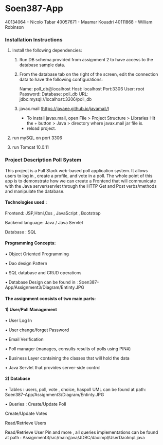 # Soen387-App

40134064 - Nicolo Tabar
40057671 - Maamar Kouadri
40111868 - William Robinson

### Installation Instructions

1. Install the following dependencies:
    1. Run DB schema provided from assignment 2 to have access to the database sample data.
    2. From the database tab on the right of the screen, edit the connection data to have the following configurations:

        Name: poll_db@localhost
        Host: localhost     Port:3306
        User: root
        Password: 
        Database: poll_db
        URL: jdbc:mysql://localhost:3306/poll_db

    3. javax.mail (https://javaee.github.io/javamail/)
        - To install javax.mail, open File > Project Structure > Libraries
            Hit the + button > Java > directory where javax.mail jar file is.
        - reload project.

3. run mySQL on port 3306 
4. run Tomcat 10.0.11

### Project Description Poll System

This project is a Full Stack web-based poll application system. It allows users to log in , create a profile, and vote in a poll. The whole point of this app is to demonstrate how we can create a Frontend that will communicate with the Java server/servlet through the HTTP Get and Post verbs/methods and manipulate the database. 

#### Technologies used :
Frontend: JSP,Html,Css , JavaScript , Bootstrap  

Backend language: Java / Java Servlet

Database : SQL 

#### Programming Concepts:
•	Object Oriented Programming

•	Dao design Pattern 

•	SQL database and CRUD operations

•	Database Design can be found in : Soen387-App/Assignment3/Diagram/Entinty.JPG

#### The assignment consists of two main  parts: 

#### 1) User/Poll Management 
•	User Log In

•	User change/forget Password 

•	Email Verification

•	Poll manager  (manages, consults results of  polls using PIN#)

•	Business Layer containing the classes that will hold the data 

•	Java Servlet that provides server-side control 
#### 2) Database 
•	Tables : users, poll, vote , choice, haspoll UML can be found at path: Soen387-App/Assignment3/Diagram/Entinty.JPG

•	Queries : 
 Create/Update Poll  &nbsp;
 
 Create/Update Votes  &nbsp; 
 
 Read/Retrieve Users &nbsp;
 
 Read/Retrieve User Pin  and more , all queries implementations can be found at  path  : Assignment3/src/main/java/JDBC/daoimpl/UserDaoImpl.java  &nbsp; 






